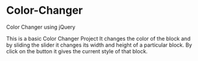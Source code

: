 # Color-Changer
Color Changer using jQuery

This is a basic Color Changer Project 
It changes the color of the block and by sliding the slider it changes its width and height of a particular block.
By click on the button it gives the current style of that block.
